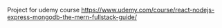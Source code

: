 Project for udemy course https://www.udemy.com/course/react-nodejs-express-mongodb-the-mern-fullstack-guide/
